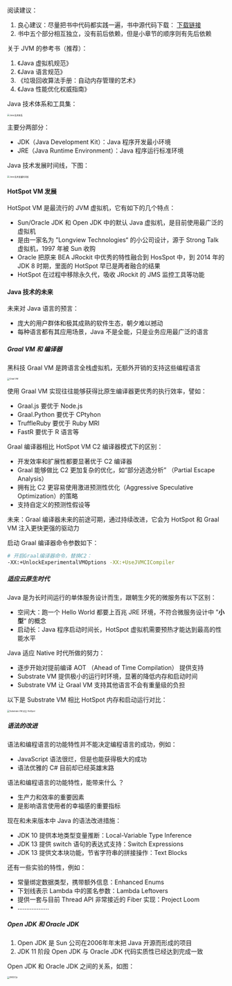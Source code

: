 阅读建议：

1. 良心建议：尽量把书中代码都实践一遍，书中源代码下载： [下载链接](http://www.hzcourse.com/web/refbook/detail/8579/208) 
2. 书中五个部分相互独立，没有前后依赖，但是小章节的顺序则有先后依赖



关于 JVM 的参考书（推荐）：

1. 《Java 虚拟机规范》
2. 《Java  语言规范》
3. 《垃圾回收算法手册：自动内存管理的艺术》
4. 《Java 性能优化权威指南》





Java 技术体系和工具集：

<img src="https://pcloud-1258173945.cos.ap-guangzhou.myqcloud.com/uPic/EtRXt1.png" alt="Java 技术体系" style="zoom:33%;" />

主要分两部分：

* JDK（Java Development Kit）：Java 程序开发最小环境
* JRE（Java Runtime Environment）：Java 程序运行标准环境



Java 技术发展时间线，下图：

<img src="https://pcloud-1258173945.cos.ap-guangzhou.myqcloud.com/uPic/c01CbP.png" alt="Java 技术发展时间线" style="zoom:33%;" />



#### HotSpot VM 发展

HotSpot VM 是最流行的 JVM 虚拟机，它有如下的几个特点：

* Sun/Oracle JDK 和 Open JDK 中的默认 Java 虚拟机，是目前使用最广泛的虚拟机
* 是由一家名为 ”Longview Technologies“ 的小公司设计，源于 Strong Talk 虚拟机，1997 年被 Sun 收购
* Oracle 把原来 BEA JRockit 中优秀的特性融合到 HosSpot 中，到 2014 年的 JDK 8 时期，里面的 HotSpot 早已是两者融合的结果
* HotSpot 在过程中移除永久代，吸收 JRockit 的 JMS 监控工具等功能



#### Java 技术的未来

未来对 Java 语言的预言：

* 庞大的用户群体和极其成熟的软件生态，朝夕难以撼动
* 每种语言都有其应用场景，Java 不是全能，只是业务应用最广泛的语言



##### Graal VM 和 编译器

黑科技 Graal VM 是跨语言全栈虚拟机，无额外开销的支持这些编程语言

<img src="https://pcloud-1258173945.cos.ap-guangzhou.myqcloud.com/uPic/DOZqCj.png" alt="Graal VM" style="zoom:33%;" />



使用 Graal VM 实现往往能够获得比原生编译器更优秀的执行效率，譬如：

* Graal.js 要优于 Node.js
* Graal.Python 要优于 CPtyhon
* TruffleRuby 要优于 Ruby MRI
* FastR 要优于 R 语言等



Graal 编译器相比 HotSpot VM C2 编译器模式下的区别：

* 开发效率和扩展性都要显著优于 C2 编译器
* Graal 能够做比 C2 更加复杂的优化，如“部分逃逸分析” （Partial Escape Analysis）
* 拥有比 C2 更容易使用激进预测性优化（Aggressive Speculative Optimization）的策略
* 支持自定义的预测性假设等



未来：Graal 编译器未来的前途可期，通过持续改进，它会为 HotSpot 和 Graal VM 注入更快更强的驱动力

启动 Graal 编译器命令参数如下：

```sh
# 开启Graal编译器命令，替换C2：
-XX:+UnlockExperimentalVMOptions -XX:+UseJVMCICompiler
```



##### 适应云原生时代

Java 是为长时间运行的单体服务设计而生，跟朝生夕死的微服务有以下区别：

* 空间大：跑一个 Hello World 都要上百兆 JRE 环境，不符合微服务设计中 ”**小型**“ 的概念
* 启动长：Java 程序启动时间长，HotSpot 虚拟机需要预热才能达到最高的性能水平



Java 适应 Native 时代所做的努力：

* 逐步开始对提前编译 AOT （Ahead of Time Compilation） 提供支持
* Substrate VM 提供极小的运行时环境，显著的降低内存和启动时间
* Substrate VM 让 Graal VM 支持其他语言不会有重量级的负担



以下是 Substrate VM 相比 HotSpot 内存和启动运行对比：

<img src="https://pcloud-1258173945.cos.ap-guangzhou.myqcloud.com/uPic/FbhK4S.png" alt="Substrate VM 对比 HotSpot" style="zoom:33%;" />

##### 语法的改进

语法和编程语言的功能特性并不能决定编程语言的成功，例如：

* JavaScript 语法很烂，但是也能获得极大的成功
* 语法优雅的 C# 目前却已经英雄末路



语法和编程语言的功能特性，能带来什么 ？

* 生产力和效率的重要因素
* 是影响语言使用者的幸福感的重要指标



现在和未来版本中 Java 的语法改进措施：

* JDK 10 提供本地类型变量推断：Local-Variable Type Inference
* JDK 13 提供 switch 语句的表达式支持：Switch Expressions
* JDK 13 提供文本块功能，节省字符串的拼接操作：Text Blocks



还有一些实验的特性，例如：

* 常量绑定数据类型，携带额外信息：Enhanced Enums
* 下划线表示 Lambda 中的匿名参数：Lambda Leftovers
* 提供一套与目前 Thread API 非常接近的 Fiber 实现：Project Loom
* ………………



##### Open JDK 和 Oracle JDK 

1. Open JDK 是 Sun 公司在2006年年末把 Java 开源而形成的项目
2. JDK 11 阶段 Open JDK 与 Oracle JDK 代码实质性已经达到完成一致



Open JDK 和 Oracle JDK 之间的关系，如图：

<img src="https://pcloud-1258173945.cos.ap-guangzhou.myqcloud.com/uPic/8X6OCp.png" alt="8X6OCp" style="zoom: 33%;" />



